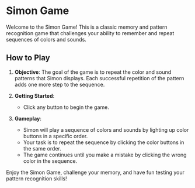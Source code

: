 # Simon Game

Welcome to the Simon Game! This is a classic memory and pattern recognition game that challenges your ability to remember and repeat sequences of colors and sounds.

## How to Play

1. **Objective**: The goal of the game is to repeat the color and sound patterns that Simon displays. Each successful repetition of the pattern adds one more step to the sequence.

2. **Getting Started**:

   - Click any button to begin the game.

3. **Gameplay**:
   - Simon will play a sequence of colors and sounds by lighting up color buttons in a specific order.
   - Your task is to repeat the sequence by clicking the color buttons in the same order.
   - The game continues until you make a mistake by clicking the wrong color in the sequence.

Enjoy the Simon Game, challenge your memory, and have fun testing your pattern recognition skills!
